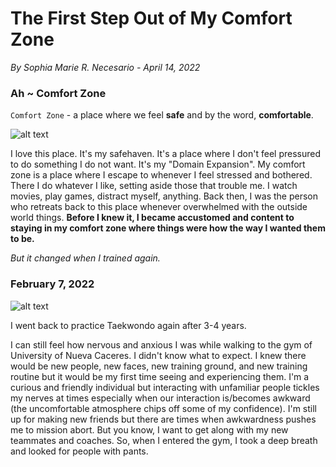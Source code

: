 # The First Step Out of My Comfort Zone
*By Sophia Marie R. Necesario - April 14, 2022*

### Ah ~ Comfort Zone

`Comfort Zone` - a place where we feel **safe** and by the word, **comfortable**.

![alt text](https://i.pinimg.com/564x/84/4d/95/844d95529c1fb635bb7c26f436e73e50.jpg)

I love this place. It's my safehaven. It's a place where I don't feel pressured to do something I do not want. It's my "Domain Expansion". My comfort zone is a place where I escape to whenever I feel stressed and bothered. There I do whatever I like, setting aside those that trouble me. I watch movies, play games, distract myself, anything. Back then, I was the person who retreats back to this place whenever overwhelmed with the outside world things. **Before I knew it, I became accustomed and content to staying in my comfort zone where things were how the way I wanted them to be.**

*But it changed when I trained again.*

### February 7, 2022 

![alt text](https://i.pinimg.com/564x/2b/a7/e2/2ba7e29bccac75466bc47f4e9f090f51.jpg)

I went back to practice Taekwondo again after 3-4 years. 

I can still feel how nervous and anxious I was while walking to the gym of University of Nueva Caceres. I didn't know what to expect. I knew there would be new people, new faces, new training ground, and new training routine but it would be my first time seeing and experiencing them. I'm a curious and friendly individual but interacting with unfamiliar people tickles my nerves at times especially when our interaction is/becomes awkward (the uncomfortable atmosphere chips off some of my confidence). I'm still up for making new friends but there are times when awkwardness pushes me to mission abort. But you know, I want to get along with my new teammates and coaches. So, when I entered the gym, I took a deep breath and looked for people with pants.

